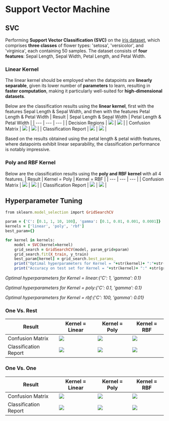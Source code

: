 # Support Vector Machine
## SVC
Performing **Support Vector Classification (SVC)** on the [iris dataset](https://scikit-learn.org/stable/modules/generated/sklearn.datasets.load_iris.html), which comprises **three classes** of flower types: 'setosa', 'versicolor', and 'virginica', each containing 50 samples. The dataset consists of **four features**: Sepal Length, Sepal Width, Petal Length, and Petal Width.
### Linear Kernel
The linear kernel should be employed when the datapoints are **linearly separable**, given its lower number of **parameters** to learn, resulting in **faster computation**, making it particularly well-suited for **high-dimensional datasets**.

Below are the classification results using the **linear kernel**, first with the features Sepal Length & Sepal Width, and then with the features Petal Length & Petal Width
| Result | Sepal Length & Sepal Width | Petal Length & Petal Width |
| --- | --- | --- |
| Decision Regions | <img src="/readme_images/s_p.png"> | <img src="/readme_images/p_p.png"> |
| Confusion Matrix | <img src="/readme_images/s_c.png"> | <img src="/readme_images/p_c.png"> |
| Classification Report | <img src="/readme_images/s_r.jpg"> | <img src="/readme_images/p_r.jpg"> |

Based on the results obtained using the petal length & petal width features, where datapoints exhibit linear separability, the classification performance is notably impressive.
### Poly and RBF Kernel
Below are the classification results using the **poly and RBF kernel** with all 4 features.
| Result | Kernel = Poly | Kernel = RBF |
| --- | --- | --- |
| Confusion Matrix | <img src="/readme_images/poly_c.png"> | <img src="/readme_images/rbf_c.png"> |
| Classification Report | <img src="/readme_images/rbf_r.jpg"> | <img src="/readme_images/rbf_r.jpg"> |

## Hyperparameter Tuning

```ruby
from sklearn.model_selection import GridSearchCV
```
```ruby
param = {'C': [0.1, 1, 10, 100], 'gamma': [0.1, 0.01, 0.001, 0.0001]}
kernels = ['linear', 'poly', 'rbf']
best_param={}

for kernel in kernels:
	model = SVC(kernel=kernel)
	grid_search = GridSearchCV(model, param_grid=param)
	grid_search.fit(X_train, y_train)
	best_param[kernel] = grid_search.best_params_
	print("Optimal hyperparameters for Kernel = "+str(kernel)+ ":"+str(best_param[kernel]))
	print("Accuracy on test set for Kernel = "+str(kernel)+ ":" +str(grid_search.score(X_test, y_test)*100)+"%\n")
```

*Optimal hyperparameters for Kernel = linear:{'C': 1, 'gamma': 0.1}*

*Optimal hyperparameters for Kernel = poly:{'C': 0.1, 'gamma': 0.1}*

*Optimal hyperparameters for Kernel = rbf:{'C': 100, 'gamma': 0.01}*

### One Vs. Rest
| Result | Kernel = Linear | Kernel = Poly | Kernel = RBF |
| --- | --- | --- | --- |
| Confusion Matrix | <img src="/readme_images/or_linear_c.png"> | <img src="/readme_images/or_poly_c.png"> | <img src="/readme_images/or_rbf_c.png"> |
| Classification Report | <img src="/readme_images/or_linear_r.jpg"> | <img src="/readme_images/or_poly_r.jpg"> | <img src="/readme_images/or_rbf_r.jpg"> |

### One Vs. One
| Result | Kernel = Linear | Kernel = Poly | Kernel = RBF |
| --- | --- | --- | --- |
| Confusion Matrix | <img src="/readme_images/oo_linear_c.png"> | <img src="/readme_images/oo_poly_c.png"> | <img src="/readme_images/oo_rbf_c.png"> |
| Classification Report | <img src="/readme_images/oo_linear_r.jpg"> | <img src="/readme_images/oo_poly_r.jpg"> | <img src="/readme_images/oo_rbf_r.jpg"> |
